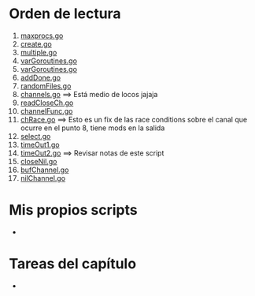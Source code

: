 # Orden de lectura
1. [maxprocs.go](maxprocs.go)
2. [create.go](create.go)
3. [multiple.go](multiple.go)
4. [varGoroutines.go](varGoroutines.go)
5. [varGoroutines.go](varGoroutines.go)
6. [addDone.go](addDone.go)
7. [randomFiles.go](randomFiles.go)
8. [channels.go](channels.go) ==> Está medio de locos jajaja
9. [readCloseCh.go](readCloseCh.go)
10. [channelFunc.go](channelFunc.go)
11. [chRace.go](chRace.go) ==> Esto es un fix de las race conditions sobre el canal que ocurre en el punto 8, tiene mods en la salida
12. [select.go](select.go)
13. [timeOut1.go](timeOut1.go)
14. [timeOut2.go](timeOut2.go) ==> Revisar notas de este script
15. [closeNil.go](closeNil.go)
16. [bufChannel.go](bufChannel.go)
17. [nilChannel.go](nilChannel.go)

# Mis propios scripts
- 

# Tareas del capítulo
- 

